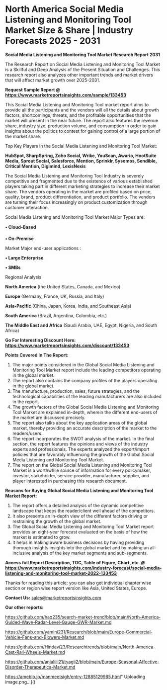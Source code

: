 # North America Social Media Listening and Monitoring Tool Market Size & Share | Industry Forecasts 2025 - 2031

<strong>Social Media Listening and Monitoring Tool Market Research Report 2031</strong>

The Research Report on Social Media Listening and Monitoring Tool Market is a Skillful and Deep Analysis of the Present Situation and Challenges. This research report also analyzes other important trends and market drivers that will affect market growth over 2025-2031.

<strong>Request Sample Report @ <a href=https://www.marketreportsinsights.com/sample/133453>https://www.marketreportsinsights.com/sample/133453</a></strong>

This Social Media Listening and Monitoring Tool market report aims to provide all the participants and the vendors will all the details about growth factors, shortcomings, threats, and the profitable opportunities that the market will present in the near future. The report also features the revenue share, industry size, production volume, and consumption in order to gain insights about the politics to contest for gaining control of a large portion of the market share.

Top Key Players in the Social Media Listening and Monitoring Tool Market:

<strong>HubSpot, SharpSpring, Zoho Social, Wrike, YouScan, Awario, HootSuite Media, Sprout Social, Salesforce, Mention, Sprinklr, Sysomos, Sendible, Critical Mention, Digimind, LexisNexis</strong>

The Social Media Listening and Monitoring Tool Industry is severely competitive and fragmented due to the existence of various established players taking part in different marketing strategies to increase their market share. The vendors operating in the market are profiled based on price, quality, brand, product differentiation, and product portfolio. The vendors are turning their focus increasingly on product customization through customer interaction.

Social Media Listening and Monitoring Tool Market Major Types are:

<strong>• Cloud-Based

• On-Premise</strong>

Market Major end-user applications :

<strong>• Large Enterprise

• SMBs</strong>

Regional Analysis

</u><strong><b>North America</b></strong> (the United States, Canada, and Mexico)

<strong><b>Europe </b></strong>(Germany, France, UK, Russia, and Italy)

<strong><b>Asia-Pacific</b></strong> (China, Japan, Korea, India, and Southeast Asia)

<strong><b>South America</b></strong> (Brazil, Argentina, Colombia, etc.)

<strong><b>The Middle East and Africa</b></strong> (Saudi Arabia, UAE, Egypt, Nigeria, and South Africa)

<strong>Go For Interesting Discount Here: <a href=https://www.marketreportsinsights.com/discount/133453>https://www.marketreportsinsights.com/discount/133453</a></strong>

<strong>Points Covered in The Report:</strong>
<ol>
  <li>The major points considered in the Global Social Media Listening and Monitoring Tool Market report include the leading competitors operating in the global market.</li>
  <li>The report also contains the company profiles of the players operating in the global market.</li>
  <li>The manufacture, production, sales, future strategies, and the technological capabilities of the leading manufacturers are also included in the report.</li>
  <li>The growth factors of the Global Social Media Listening and Monitoring Tool Market are explained in-depth, wherein the different end-users of the market are discussed precisely.</li>
  <li>The report also talks about the key application areas of the global market, thereby providing an accurate description of the market to the readers/users.</li>
  <li>The report incorporates the SWOT analysis of the market. In the final section, the report features the opinions and views of the industry experts and professionals. The experts analyzed the export/import policies that are favorably influencing the growth of the Global Social Media Listening and Monitoring Tool Market.</li>
  <li>The report on the Global Social Media Listening and Monitoring Tool Market is a worthwhile source of information for every policymaker, investor, stakeholder, service provider, manufacturer, supplier, and player interested in purchasing this research document.</li>
</ol>
<strong>Reasons for Buying Global Social Media Listening and Monitoring Tool Market Report:</strong>

<ol>
  <li>The report offers a detailed analysis of the dynamic competitive landscape that keeps the reader/client well ahead of the competitors.</li>
  <li>It also presents an in-depth view of the different factors driving or restraining the growth of the global market.</li>
  <li>The Global Social Media Listening and Monitoring Tool Market report provides an eight-year forecast evaluated on the basis of how the market is estimated to grow.</li>
  <li>It helps in making aware business decisions by having providing thorough insights insights into the global market and by making an all-inclusive analysis of the key market segments and sub-segments.</li>
</ol>
<strong>Access full Report Description, TOC, Table of Figure, Chart, etc. @ <a href=https://www.marketreportsinsights.com/industry-forecast/social-media-listening-and-monitoring-tool-market-2022-133453>https://www.marketreportsinsights.com/industry-forecast/social-media-listening-and-monitoring-tool-market-2022-133453</a></strong>


Thanks for reading this article; you can also get individual chapter wise section or region wise report version like Asia, United States, Europe.

<strong>Contact Us:</strong>
sales@marketreportsinsights.com

<strong>Our other reports:</strong>

<a href=https://github.com/haq235/search-market-trend/blob/main/North-America-Guided-Wave-Radar-Level-Gauge-GWR-Market.md>https://github.com/haq235/search-market-trend/blob/main/North-America-Guided-Wave-Radar-Level-Gauge-GWR-Market.md</a>

<a href=https://github.com/yamini231/Research/blob/main/Europe-Commercial-Vehicle-Fans-and-Blowers-Market.md>https://github.com/yamini231/Research/blob/main/Europe-Commercial-Vehicle-Fans-and-Blowers-Market.md</a>

<a href=https://github.com/Hindavi23/Researchtrends/blob/main/North-America-Cast-Rail-Wheels-Market.md>https://github.com/Hindavi23/Researchtrends/blob/main/North-America-Cast-Rail-Wheels-Market.md</a>

<a href=https://github.com/anjaliiii21/tyagii2/blob/main/Europe-Seasonal-Affective-Disorder-Therapeutics-Market.md>https://github.com/anjaliiii21/tyagii2/blob/main/Europe-Seasonal-Affective-Disorder-Therapeutics-Market.md</a>

<a href=https://ameblo.jp/manmeetsigh/entry-12885129985.html>https://ameblo.jp/manmeetsigh/entry-12885129985.html</a>"
Uploading image.png…]()
